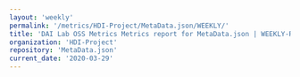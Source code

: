 ```yaml
---
layout: 'weekly'
permalink: '/metrics/HDI-Project/MetaData.json/WEEKLY/'
title: 'DAI Lab OSS Metrics Metrics report for MetaData.json | WEEKLY-REPORT-2020-03-29'
organization: 'HDI-Project'
repository: 'MetaData.json'
current_date: '2020-03-29'
---
```

